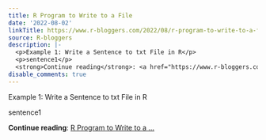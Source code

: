 ```yaml
---
title: R Program to Write to a File
date: '2022-08-02'
linkTitle: https://www.r-bloggers.com/2022/08/r-program-to-write-to-a-file/
source: R-bloggers
description: |-
  <p>Example 1: Write a Sentence to txt File in R</p>
  <p>sentence1</p>
  <strong>Continue reading</strong>: <a href="https://www.r-bloggers.com/2022/08/r-program-to-write-to-a-file/">R Program to Write to a ...
disable_comments: true
---
```

<p>Example 1: Write a Sentence to txt File in R</p>
<p>sentence1</p>
<strong>Continue reading</strong>: <a href="https://www.r-bloggers.com/2022/08/r-program-to-write-to-a-file/">R Program to Write to a ...